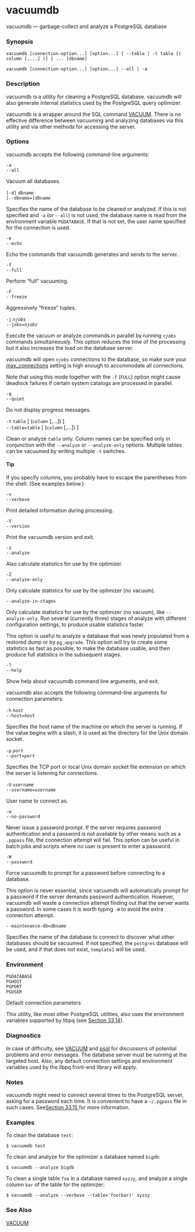 # vacuumdb

vacuumdb — garbage-collect and analyze a PostgreSQL database

### Synopsis

```text
vacuumdb [connection-option...] [option...] [ --table | -t table [( column [,...] )] ] ... [dbname]
```

```text
vacuumdb [connection-option...] [option...] --all | -a
```

### Description

vacuumdb is a utility for cleaning a PostgreSQL database. vacuumdb will also generate internal statistics used by the PostgreSQL query optimizer.

vacuumdb is a wrapper around the SQL command [VACUUM](https://www.postgresql.org/docs/10/static/sql-vacuum.html). There is no effective difference between vacuuming and analyzing databases via this utility and via other methods for accessing the server.

### Options

vacuumdb accepts the following command-line arguments:

`-a`  
`--all`

Vacuum all databases.

`[-d]` _`dbname`_  
`[--dbname=]`_`dbname`_

Specifies the name of the database to be cleaned or analyzed. If this is not specified and `-a` \(or `--all`\) is not used, the database name is read from the environment variable `PGDATABASE`. If that is not set, the user name specified for the connection is used.

`-e`  
`--echo`

Echo the commands that vacuumdb generates and sends to the server.

`-f`  
`--full`

Perform “full” vacuuming.

`-F`  
`--freeze`

Aggressively “freeze” tuples.

`-j` _`njobs`_  
`--jobs=`_`njobs`_

Execute the vacuum or analyze commands in parallel by running _`njobs`_ commands simultaneously. This option reduces the time of the processing but it also increases the load on the database server.

vacuumdb will open _`njobs`_ connections to the database, so make sure your [max\_connections](https://www.postgresql.org/docs/10/static/runtime-config-connection.html#GUC-MAX-CONNECTIONS) setting is high enough to accommodate all connections.

Note that using this mode together with the `-f` \(`FULL`\) option might cause deadlock failures if certain system catalogs are processed in parallel.

`-q`  
`--quiet`

Do not display progress messages.

`-t` _`table`_ \[ \(_`column`_ \[,...\]\) \]  
`--table=`_`table`_ \[ \(_`column`_ \[,...\]\) \]

Clean or analyze _`table`_ only. Column names can be specified only in conjunction with the `--analyze` or `--analyze-only` options. Multiple tables can be vacuumed by writing multiple `-t` switches.

#### Tip

If you specify columns, you probably have to escape the parentheses from the shell. \(See examples below.\)

`-v`  
`--verbose`

Print detailed information during processing.

`-V`  
`--version`

Print the vacuumdb version and exit.

`-z`  
`--analyze`

Also calculate statistics for use by the optimizer.

`-Z`  
`--analyze-only`

Only calculate statistics for use by the optimizer \(no vacuum\).

`--analyze-in-stages`

Only calculate statistics for use by the optimizer \(no vacuum\), like `--analyze-only`. Run several \(currently three\) stages of analyze with different configuration settings, to produce usable statistics faster.

This option is useful to analyze a database that was newly populated from a restored dump or by `pg_upgrade`. This option will try to create some statistics as fast as possible, to make the database usable, and then produce full statistics in the subsequent stages.

`-?`  
`--help`

Show help about vacuumdb command line arguments, and exit.

vacuumdb also accepts the following command-line arguments for connection parameters:

`-h` _`host`_  
`--host=`_`host`_

Specifies the host name of the machine on which the server is running. If the value begins with a slash, it is used as the directory for the Unix domain socket.

`-p` _`port`_  
`--port=`_`port`_

Specifies the TCP port or local Unix domain socket file extension on which the server is listening for connections.

`-U` _`username`_  
`--username=`_`username`_

User name to connect as.

`-w`  
`--no-password`

Never issue a password prompt. If the server requires password authentication and a password is not available by other means such as a `.pgpass` file, the connection attempt will fail. This option can be useful in batch jobs and scripts where no user is present to enter a password.

`-W`  
`--password`

Force vacuumdb to prompt for a password before connecting to a database.

This option is never essential, since vacuumdb will automatically prompt for a password if the server demands password authentication. However, vacuumdb will waste a connection attempt finding out that the server wants a password. In some cases it is worth typing `-W` to avoid the extra connection attempt.

`--maintenance-db=`_`dbname`_

Specifies the name of the database to connect to discover what other databases should be vacuumed. If not specified, the `postgres` database will be used, and if that does not exist, `template1` will be used.

### Environment

`PGDATABASE`  
`PGHOST`  
`PGPORT`  
`PGUSER`

Default connection parameters

This utility, like most other PostgreSQL utilities, also uses the environment variables supported by libpq \(see [Section 33.14](https://www.postgresql.org/docs/10/static/libpq-envars.html)\).

### Diagnostics

In case of difficulty, see [VACUUM](https://www.postgresql.org/docs/10/static/sql-vacuum.html) and [psql](https://www.postgresql.org/docs/10/static/app-psql.html) for discussions of potential problems and error messages. The database server must be running at the targeted host. Also, any default connection settings and environment variables used by the libpq front-end library will apply.

### Notes

vacuumdb might need to connect several times to the PostgreSQL server, asking for a password each time. It is convenient to have a `~/.pgpass` file in such cases. See[Section 33.15 ](../../client-interfaces/libpq-c-library/33.15.-mi-ma-dang.md)for more information.

### Examples

To clean the database `test`:

```text
$ vacuumdb test
```

To clean and analyze for the optimizer a database named `bigdb`:

```text
$ vacuumdb --analyze bigdb
```

To clean a single table `foo` in a database named `xyzzy`, and analyze a single column `bar` of the table for the optimizer:

```text
$ vacuumdb --analyze --verbose --table='foo(bar)' xyzzy
```

### See Also

[VACUUM](../sql-commands/vacuum.md)

